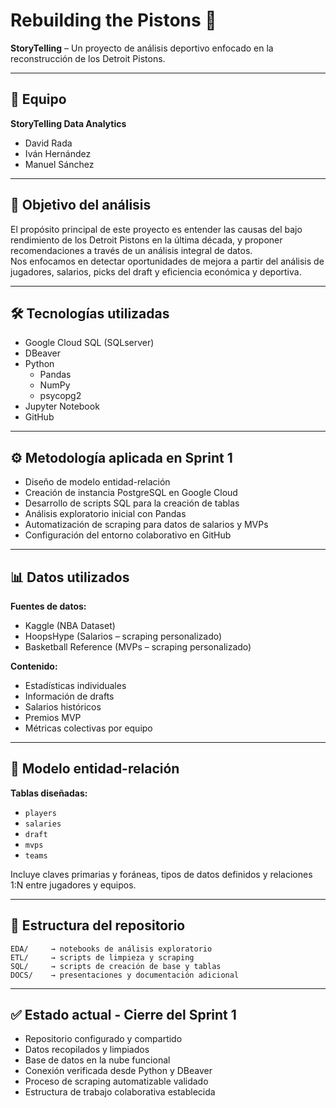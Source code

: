 # Rebuilding the Pistons 🏀

**StoryTelling** – Un proyecto de análisis deportivo enfocado en la reconstrucción de los Detroit Pistons.

---

## 👥 Equipo

**StoryTelling Data Analytics** 

- David Rada  
- Iván Hernández  
- Manuel Sánchez

---

## 🎯 Objetivo del análisis

El propósito principal de este proyecto es entender las causas del bajo rendimiento de los Detroit Pistons en la última década, y proponer recomendaciones a través de un análisis integral de datos.  
Nos enfocamos en detectar oportunidades de mejora a partir del análisis de jugadores, salarios, picks del draft y eficiencia económica y deportiva.

---

## 🛠 Tecnologías utilizadas

- Google Cloud SQL (SQLserver)
- DBeaver
- Python  
  - Pandas  
  - NumPy  
  - psycopg2  
- Jupyter Notebook  
- GitHub

---

## ⚙️ Metodología aplicada en Sprint 1

- Diseño de modelo entidad-relación  
- Creación de instancia PostgreSQL en Google Cloud  
- Desarrollo de scripts SQL para la creación de tablas  
- Análisis exploratorio inicial con Pandas  
- Automatización de scraping para datos de salarios y MVPs  
- Configuración del entorno colaborativo en GitHub

---

## 📊 Datos utilizados

**Fuentes de datos:**

- Kaggle (NBA Dataset)
- HoopsHype (Salarios – scraping personalizado)
- Basketball Reference (MVPs – scraping personalizado)

**Contenido:**

- Estadísticas individuales
- Información de drafts
- Salarios históricos
- Premios MVP
- Métricas colectivas por equipo

---

## 🧩 Modelo entidad-relación

**Tablas diseñadas:**

- `players`  
- `salaries`  
- `draft`  
- `mvps`  
- `teams`  

Incluye claves primarias y foráneas, tipos de datos definidos y relaciones 1:N entre jugadores y equipos.

---

## 📁 Estructura del repositorio

```
EDA/     → notebooks de análisis exploratorio  
ETL/     → scripts de limpieza y scraping  
SQL/     → scripts de creación de base y tablas  
DOCS/    → presentaciones y documentación adicional
```

---

## ✅ Estado actual - Cierre del Sprint 1

- Repositorio configurado y compartido  
- Datos recopilados y limpiados  
- Base de datos en la nube funcional  
- Conexión verificada desde Python y DBeaver  
- Proceso de scraping automatizable validado  
- Estructura de trabajo colaborativa establecida

